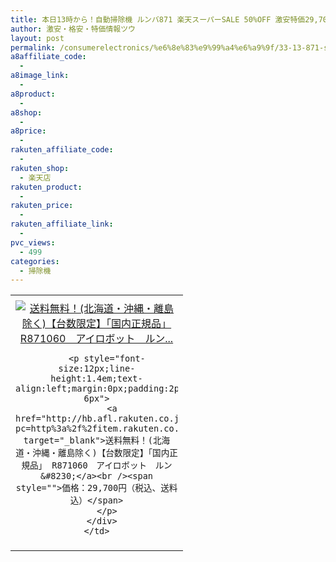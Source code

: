 ```yaml
---
title: 本日13時から！自動掃除機 ルンバ871 楽天スーパーSALE 50%OFF 激安特価29,700円！送料無料！
author: 激安・格安・特価情報ツウ
layout: post
permalink: /consumerelectronics/%e6%8e%83%e9%99%a4%e6%a9%9f/33-13-871-sale-50off-29700.html
a8affiliate_code:
  - 
a8image_link:
  - 
a8product:
  - 
a8shop:
  - 
a8price:
  - 
rakuten_affiliate_code:
  - 
rakuten_shop:
  - 楽天店
rakuten_product:
  - 
rakuten_price:
  - 
rakuten_affiliate_link:
  - 
pvc_views:
  - 499
categories:
  - 掃除機
---
```

<table border="0" cellpadding="0" cellspacing="0">
  <tr>
    <td valign="top">
      <div style="border:1px none;margin:0px;padding:6px 0px;width:260px;text-align:center;float:left">
        <a href="http://hb.afl.rakuten.co.jp/hgc/13be9d64.d066c9ff.13be9d65.983393f8/?pc=http%3a%2f%2fitem.rakuten.co.jp%2furutoragion%2fr871060%2f%3fscid%3daf_link_tbl&m=http%3a%2f%2fm.rakuten.co.jp%2furutoragion%2fi%2f10080077%2f" target="_blank"><img src="http://hbb.afl.rakuten.co.jp/hgb/?pc=http%3a%2f%2fthumbnail.image.rakuten.co.jp%2f%400_mall%2furutoragion%2fcabinet%2fshopping70%2fr871060.jpg%3f_ex%3d240x240&m=http%3a%2f%2fthumbnail.image.rakuten.co.jp%2f%400_mall%2furutoragion%2fcabinet%2fshopping70%2fr871060.jpg" alt="送料無料！(北海道・沖縄・離島除く)【台数限定】「国内正規品」 R871060　アイロボット　ルン..." border="0" style="margin:0px;padding:0px" /></a> 
        
        <p style="font-size:12px;line-height:1.4em;text-align:left;margin:0px;padding:2px 6px">
          <a href="http://hb.afl.rakuten.co.jp/hgc/13be9d64.d066c9ff.13be9d65.983393f8/?pc=http%3a%2f%2fitem.rakuten.co.jp%2furutoragion%2fr871060%2f%3fscid%3daf_link_tbl&m=http%3a%2f%2fm.rakuten.co.jp%2furutoragion%2fi%2f10080077%2f" target="_blank">送料無料！(北海道・沖縄・離島除く)【台数限定】「国内正規品」 R871060　アイロボット　ルン&#8230;</a><br /><span style="">価格：29,700円（税込、送料込）</span>
        </p>
      </div>
    </td>
  </tr>
</table>